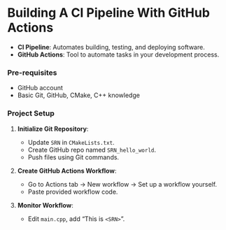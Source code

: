 # Building A CI Pipeline With GitHub Actions

- **CI Pipeline**: Automates building, testing, and deploying software.
- **GitHub Actions**: Tool to automate tasks in your development process.

### **Pre-requisites**
- GitHub account
- Basic Git, GitHub, CMake, C++ knowledge

### **Project Setup**
1. **Initialize Git Repository**:
   - Update `SRN` in `CMakeLists.txt`.
   - Create GitHub repo named `SRN_hello_world`.
   - Push files using Git commands.

2. **Create GitHub Actions Workflow**:
   - Go to Actions tab -> New workflow -> Set up a workflow yourself.
   - Paste provided workflow code.

3. **Monitor Workflow**:
   - Edit `main.cpp`, add “This is `<SRN>`”.
